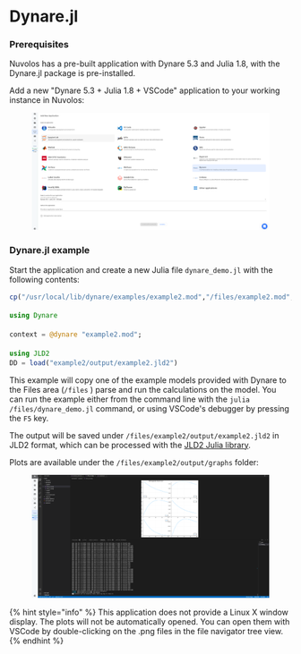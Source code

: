 # Dynare.jl

### Prerequisites

Nuvolos has a pre-built application with Dynare 5.3 and Julia 1.8, with the Dynare.jl package is pre-installed.

Add a new "Dynare 5.3 + Julia 1.8 + VSCode" application to your working instance in Nuvolos:

<figure><img src="../../.gitbook/assets/Screenshot 2022-12-05 at 13.10.33.png" alt=""><figcaption></figcaption></figure>

### Dynare.jl example

Start the application and create a new Julia file `dynare_demo.jl` with the following contents:

```julia
cp("/usr/local/lib/dynare/examples/example2.mod","/files/example2.mod", force=true)

using Dynare

context = @dynare "example2.mod";

using JLD2
DD = load("example2/output/example2.jld2")
```

This example will copy one of the example models provided with Dynare to the Files area (`/files` ) parse and run the calculations on the model. You can run the example either from the command line with the `julia /files/dynare_demo.jl` command, or using VSCode's debugger by pressing the `F5` key.

The output will be saved under `/files/example2/output/example2.jld2` in JLD2 format, which can be processed with the [JLD2 Julia library](https://github.com/JuliaIO/JLD2.jl).&#x20;

Plots are available under the `/files/example2/output/graphs` folder:

<figure><img src="../../.gitbook/assets/Screenshot 2022-12-05 at 13.24.05.png" alt=""><figcaption></figcaption></figure>

{% hint style="info" %}
This application does not provide a Linux X window display. The plots will not be automatically opened. You can open them with VSCode by double-clicking on the .png files in the file navigator tree view.
{% endhint %}
